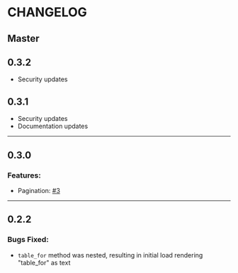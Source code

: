 # CHANGELOG
## Master

## 0.3.2
- Security updates

## 0.3.1
- Security updates
- Documentation updates

---
## 0.3.0

### Features:
- Pagination: [#3](https://github.com/acroos/rails_table_for/issues/3)

---
## 0.2.2

### Bugs Fixed:
- `table_for` method was nested, resulting in initial load rendering "table_for" as text
